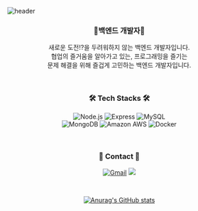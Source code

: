 
![header](https://capsule-render.vercel.app/api?type=soft&color=F4BBBB&height=300&section=header&text=Welcome!&fontSize=90&animation=twinkling&desc=Soyoung's%20GitHub%20Profile&fontAlignY=30&fontColor=f7f5f5)
<div align="center">
<h3 align="center"> 🧐백엔드 개발자🧐</h3>
<p align="center">
새로운 도전⁉을 두려워하지 않는 백엔드 개발자입니다. <br/>
협업의 즐거움을 알아가고 있는,  프로그래밍을 즐기는 <br/> 문제 해결을 위해 즐겁게 고민하는 백엔드 개발자입니다.
</p>
</br>

<h3 align="center">🛠️ Tech Stacks 🛠️</h3>
<p align="center">
<img alt="Node.js" src ="https://img.shields.io/badge/Node.js-339933.svg?&style=flat-square&logo=Node.js&logoColor=white"/> 
<img alt="Express" src ="https://img.shields.io/badge/Express-000000.svg?&style=flat-square&logo=Express&logoColor=white"/> 
<img alt="MySQL" src ="https://img.shields.io/badge/MySQL-4479A1.svg?&style=flat-square&logo=MySQL&logoColor=white"/> <br/> 
<img alt="MongoDB" src ="https://img.shields.io/badge/MongoDB-47A248.svg?&style=flat-square&logo=MongoDB&logoColor=white"/>
<img alt="Amazon AWS" src ="https://img.shields.io/badge/Amazon AWS-232F3E.svg?&style=flat-square&logo=Amazon AWS&logoColor=white"/> <img alt="Docker" src="https://img.shields.io/badge/Docker-2496ED.svg?&style=flat-square&logo=Docker&logoColor=white"/>
  </p>
  
</br>
<h3 align="center"> 📩 Contact 📩 </h3>
<p align="center">
<a href="mailto:soy5360@gmail.com"><img alt="Gmail" src ="https://img.shields.io/badge/Gmail-EA4335.svg?&style=flat-square&logo=Gmail&logoColor=white"/></a>
<a href="https://luxurious-airship-453.notion.site/070336357a874015af48622bcc5ffbb1"/><img src ="https://img.shields.io/badge/-RESUME-blue"/></a>
</p>
</br>


[![Anurag's GitHub stats](https://github-readme-stats.vercel.app/api?username=Ssoyoung-J)](https://github.com/Ssoyoung-J/github-readme-stats)
</div>
